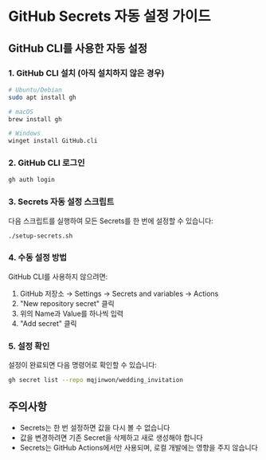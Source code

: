 # GitHub Secrets 자동 설정 가이드

## GitHub CLI를 사용한 자동 설정

### 1. GitHub CLI 설치 (아직 설치하지 않은 경우)

```bash
# Ubuntu/Debian
sudo apt install gh

# macOS
brew install gh

# Windows
winget install GitHub.cli
```

### 2. GitHub CLI 로그인

```bash
gh auth login
```

### 3. Secrets 자동 설정 스크립트

다음 스크립트를 실행하여 모든 Secrets를 한 번에 설정할 수 있습니다:

```bash
./setup-secrets.sh
```

### 4. 수동 설정 방법

GitHub CLI를 사용하지 않으려면:

1. GitHub 저장소 → Settings → Secrets and variables → Actions
2. "New repository secret" 클릭
3. 위의 Name과 Value를 하나씩 입력
4. "Add secret" 클릭

### 5. 설정 확인

설정이 완료되면 다음 명령어로 확인할 수 있습니다:

```bash
gh secret list --repo mqjinwon/wedding_invitation
```

## 주의사항

- Secrets는 한 번 설정하면 값을 다시 볼 수 없습니다
- 값을 변경하려면 기존 Secret을 삭제하고 새로 생성해야 합니다
- Secrets는 GitHub Actions에서만 사용되며, 로컬 개발에는 영향을 주지 않습니다 